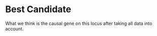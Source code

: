 # Best Candidate

What we think is the causal gene on this locus after taking all data into account.

